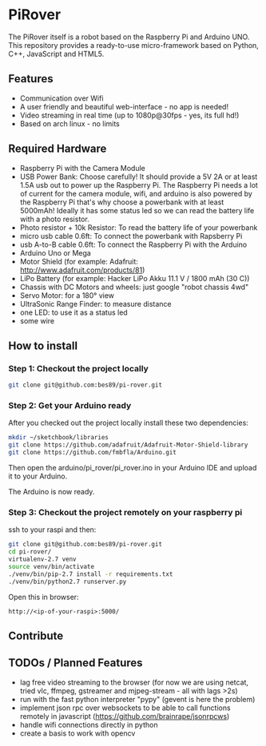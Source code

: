 # PiRover

The PiRover itself is a robot based on the Raspberry Pi and Arduino UNO.
This repository provides a ready-to-use micro-framework based on Python, C++, JavaScript and HTML5.

## Features

* Communication over Wifi
* A user friendly and beautiful web-interface - no app is needed!
* Video streaming in real time (up to 1080p@30fps - yes, its full hd!)
* Based on arch linux - no limits

## Required Hardware

* Raspberry Pi with the Camera Module
* USB Power Bank: Choose carefully! It should provide a 5V 2A or at least 1.5A usb out to power up the Raspberry Pi.
The Raspberry Pi needs a lot of current for the camera module, wifi, and arduino is also powered by the Raspberry Pi
that's why choose a powerbank with at least 5000mAh! Ideally it has some status led so we can read the battery life with a photo resistor.
* Photo resistor + 10k Resistor: To read the battery life of your powerbank
* micro usb cable 0.6ft: To connect the powerbank with Rapsberry Pi
* usb A-to-B cable 0.6ft: To connect the Raspberry Pi with the Arduino
* Arduino Uno or Mega
* Motor Shield (for example: Adafruit: http://www.adafruit.com/products/81)
* LiPo Battery (for example: Hacker LiPo Akku 11.1 V / 1800 mAh (30 C))
* Chassis with DC Motors and wheels: just google "robot chassis 4wd"
* Servo Motor: for a 180° view
* UltraSonic Range Finder: to measure distance
* one LED: to use it as a status led
* some wire

## How to install

### Step 1: Checkout the project locally

```bash
git clone git@github.com:bes89/pi-rover.git
```

### Step 2: Get your Arduino ready

After you checked out the project locally install these two dependencies:

```bash
mkdir ~/sketchbook/libraries
git clone https://github.com/adafruit/Adafruit-Motor-Shield-library
git clone https://github.com/fmbfla/Arduino.git
```

Then open the arduino/pi_rover/pi_rover.ino in your Arduino IDE and upload it to your Arduino.

The Arduino is now ready.

### Step 3: Checkout the project remotely on your raspberry pi

ssh to your raspi and then:

```bash
git clone git@github.com:bes89/pi-rover.git
cd pi-rover/
virtualenv-2.7 venv
source venv/bin/activate
./venv/bin/pip-2.7 install -r requirements.txt
./venv/bin/python2.7 runserver.py
```

Open this in browser:
```
http://<ip-of-your-raspi>:5000/
```

## Contribute

## TODOs / Planned Features

- lag free video streaming to the browser (for now we are using netcat, tried vlc, ffmpeg, gstreamer and mjpeg-stream - all with lags >2s)
- run with the fast python interpreter "pypy" (gevent is here the problem)
- implement json rpc over websockets to be able to call functions remotely in javascript (https://github.com/brainrape/jsonrpcws)
- handle wifi connections directly in python
- create a basis to work with opencv
